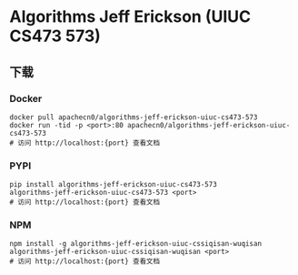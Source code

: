 # Algorithms Jeff Erickson (UIUC CS473 573)

## 下载

### Docker

```
docker pull apachecn0/algorithms-jeff-erickson-uiuc-cs473-573
docker run -tid -p <port>:80 apachecn0/algorithms-jeff-erickson-uiuc-cs473-573
# 访问 http://localhost:{port} 查看文档
```

### PYPI

```
pip install algorithms-jeff-erickson-uiuc-cs473-573
algorithms-jeff-erickson-uiuc-cs473-573 <port>
# 访问 http://localhost:{port} 查看文档
```

### NPM

```
npm install -g algorithms-jeff-erickson-uiuc-cssiqisan-wuqisan
algorithms-jeff-erickson-uiuc-cssiqisan-wuqisan <port>
# 访问 http://localhost:{port} 查看文档
```